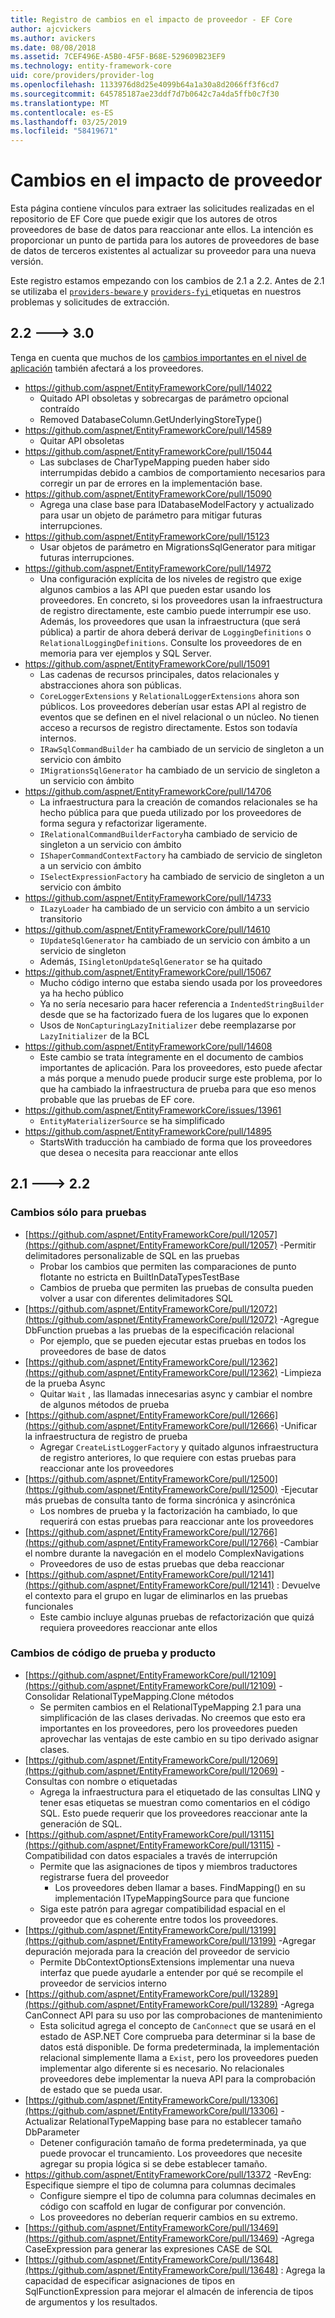 ```yaml
---
title: Registro de cambios en el impacto de proveedor - EF Core
author: ajcvickers
ms.author: avickers
ms.date: 08/08/2018
ms.assetid: 7CEF496E-A5B0-4F5F-B68E-529609B23EF9
ms.technology: entity-framework-core
uid: core/providers/provider-log
ms.openlocfilehash: 1133976d8d25e4099b64a1a30a8d2066ff3f6cd7
ms.sourcegitcommit: 645785187ae23ddf7d7b0642c7a4da5ffb0c7f30
ms.translationtype: MT
ms.contentlocale: es-ES
ms.lasthandoff: 03/25/2019
ms.locfileid: "58419671"
---
```

# <a name="provider-impacting-changes"></a>Cambios en el impacto de proveedor

Esta página contiene vínculos para extraer las solicitudes realizadas en el repositorio de EF Core que puede exigir que los autores de otros proveedores de base de datos para reaccionar ante ellos. La intención es proporcionar un punto de partida para los autores de proveedores de base de datos de terceros existentes al actualizar su proveedor para una nueva versión.

Este registro estamos empezando con los cambios de 2.1 a 2.2. Antes de 2.1 se utilizaba el [ `providers-beware` ](https://github.com/aspnet/EntityFrameworkCore/labels/providers-beware) y [ `providers-fyi` ](https://github.com/aspnet/EntityFrameworkCore/labels/providers-fyi) etiquetas en nuestros problemas y solicitudes de extracción.

## <a name="22-----30"></a>2.2 ---> 3.0

Tenga en cuenta que muchos de los [cambios importantes en el nivel de aplicación](../what-is-new/ef-core-3.0/breaking-changes.md) también afectará a los proveedores.

* https://github.com/aspnet/EntityFrameworkCore/pull/14022
  * Quitado API obsoletas y sobrecargas de parámetro opcional contraído
  * Removed DatabaseColumn.GetUnderlyingStoreType()
* https://github.com/aspnet/EntityFrameworkCore/pull/14589
  * Quitar API obsoletas
* https://github.com/aspnet/EntityFrameworkCore/pull/15044
  * Las subclases de CharTypeMapping pueden haber sido interrumpidas debido a cambios de comportamiento necesarios para corregir un par de errores en la implementación base.
* https://github.com/aspnet/EntityFrameworkCore/pull/15090
  * Agrega una clase base para IDatabaseModelFactory y actualizado para usar un objeto de parámetro para mitigar futuras interrupciones.
* https://github.com/aspnet/EntityFrameworkCore/pull/15123
  * Usar objetos de parámetro en MigrationsSqlGenerator para mitigar futuras interrupciones.
* https://github.com/aspnet/EntityFrameworkCore/pull/14972
  * Una configuración explícita de los niveles de registro que exige algunos cambios a las API que pueden estar usando los proveedores. En concreto, si los proveedores usan la infraestructura de registro directamente, este cambio puede interrumpir ese uso. Además, los proveedores que usan la infraestructura (que será pública) a partir de ahora deberá derivar de `LoggingDefinitions` o `RelationalLoggingDefinitions`. Consulte los proveedores de en memoria para ver ejemplos y SQL Server.
* https://github.com/aspnet/EntityFrameworkCore/pull/15091
  * Las cadenas de recursos principales, datos relacionales y abstracciones ahora son públicas.
  * `CoreLoggerExtensions` y `RelationalLoggerExtensions` ahora son públicos. Los proveedores deberían usar estas API al registro de eventos que se definen en el nivel relacional o un núcleo. No tienen acceso a recursos de registro directamente. Estos son todavía internos.
  * `IRawSqlCommandBuilder` ha cambiado de un servicio de singleton a un servicio con ámbito
  * `IMigrationsSqlGenerator` ha cambiado de un servicio de singleton a un servicio con ámbito
* https://github.com/aspnet/EntityFrameworkCore/pull/14706
  * La infraestructura para la creación de comandos relacionales se ha hecho pública para que pueda utilizado por los proveedores de forma segura y refactorizar ligeramente.
  * `IRelationalCommandBuilderFactory`ha cambiado de servicio de singleton a un servicio con ámbito
  * `IShaperCommandContextFactory` ha cambiado de servicio de singleton a un servicio con ámbito
  * `ISelectExpressionFactory` ha cambiado de servicio de singleton a un servicio con ámbito
* https://github.com/aspnet/EntityFrameworkCore/pull/14733
  * `ILazyLoader` ha cambiado de un servicio con ámbito a un servicio transitorio
* https://github.com/aspnet/EntityFrameworkCore/pull/14610
  * `IUpdateSqlGenerator` ha cambiado de un servicio con ámbito a un servicio de singleton
  * Además, `ISingletonUpdateSqlGenerator` se ha quitado
* https://github.com/aspnet/EntityFrameworkCore/pull/15067
  * Mucho código interno que estaba siendo usada por los proveedores ya ha hecho público
  * Ya no sería necesario para hacer referencia a `IndentedStringBuilder` desde que se ha factorizado fuera de los lugares que lo exponen
  * Usos de `NonCapturingLazyInitializer` debe reemplazarse por `LazyInitializer` de la BCL
* https://github.com/aspnet/EntityFrameworkCore/pull/14608
  * Este cambio se trata íntegramente en el documento de cambios importantes de aplicación. Para los proveedores, esto puede afectar a más porque a menudo puede producir surge este problema, por lo que ha cambiado la infraestructura de prueba para que eso menos probable que las pruebas de EF core.
* https://github.com/aspnet/EntityFrameworkCore/issues/13961
  * `EntityMaterializerSource` se ha simplificado
* https://github.com/aspnet/EntityFrameworkCore/pull/14895
  * StartsWith traducción ha cambiado de forma que los proveedores que desea o necesita para reaccionar ante ellos

## <a name="21-----22"></a>2.1 ---> 2.2

### <a name="test-only-changes"></a>Cambios sólo para pruebas

* [https://github.com/aspnet/EntityFrameworkCore/pull/12057](https://github.com/aspnet/EntityFrameworkCore/pull/12057) -Permitir delimitadores personalizable de SQL en las pruebas
  * Probar los cambios que permiten las comparaciones de punto flotante no estricta en BuiltInDataTypesTestBase
  * Cambios de prueba que permiten las pruebas de consulta pueden volver a usar con diferentes delimitadores SQL
* [https://github.com/aspnet/EntityFrameworkCore/pull/12072](https://github.com/aspnet/EntityFrameworkCore/pull/12072) -Agregue DbFunction pruebas a las pruebas de la especificación relacional
  * Por ejemplo, que se pueden ejecutar estas pruebas en todos los proveedores de base de datos
* [https://github.com/aspnet/EntityFrameworkCore/pull/12362](https://github.com/aspnet/EntityFrameworkCore/pull/12362) -Limpieza de la prueba Async
  * Quitar `Wait` , las llamadas innecesarias async y cambiar el nombre de algunos métodos de prueba
* [https://github.com/aspnet/EntityFrameworkCore/pull/12666](https://github.com/aspnet/EntityFrameworkCore/pull/12666) -Unificar la infraestructura de registro de prueba
  * Agregar `CreateListLoggerFactory` y quitado algunos infraestructura de registro anteriores, lo que requiere con estas pruebas para reaccionar ante los proveedores
* [https://github.com/aspnet/EntityFrameworkCore/pull/12500](https://github.com/aspnet/EntityFrameworkCore/pull/12500) -Ejecutar más pruebas de consulta tanto de forma sincrónica y asincrónica
  * Los nombres de prueba y la factorización ha cambiado, lo que requerirá con estas pruebas para reaccionar ante los proveedores
* [https://github.com/aspnet/EntityFrameworkCore/pull/12766](https://github.com/aspnet/EntityFrameworkCore/pull/12766) -Cambiar el nombre durante la navegación en el modelo ComplexNavigations
  * Proveedores de uso de estas pruebas que deba reaccionar
* [https://github.com/aspnet/EntityFrameworkCore/pull/12141](https://github.com/aspnet/EntityFrameworkCore/pull/12141) : Devuelve el contexto para el grupo en lugar de eliminarlos en las pruebas funcionales
  * Este cambio incluye algunas pruebas de refactorización que quizá requiera proveedores reaccionar ante ellos


### <a name="test-and-product-code-changes"></a>Cambios de código de prueba y producto

* [https://github.com/aspnet/EntityFrameworkCore/pull/12109](https://github.com/aspnet/EntityFrameworkCore/pull/12109) -Consolidar RelationalTypeMapping.Clone métodos
  * Se permiten cambios en el RelationalTypeMapping 2.1 para una simplificación de las clases derivadas. No creemos que esto era importantes en los proveedores, pero los proveedores pueden aprovechar las ventajas de este cambio en su tipo derivado asignar clases.
* [https://github.com/aspnet/EntityFrameworkCore/pull/12069](https://github.com/aspnet/EntityFrameworkCore/pull/12069) -Consultas con nombre o etiquetadas
  * Agrega la infraestructura para el etiquetado de las consultas LINQ y tener esas etiquetas se muestran como comentarios en el código SQL. Esto puede requerir que los proveedores reaccionar ante la generación de SQL.
* [https://github.com/aspnet/EntityFrameworkCore/pull/13115](https://github.com/aspnet/EntityFrameworkCore/pull/13115) -Compatibilidad con datos espaciales a través de interrupción
  * Permite que las asignaciones de tipos y miembros traductores registrarse fuera del proveedor
    * Los proveedores deben llamar a bases. FindMapping() en su implementación ITypeMappingSource para que funcione
  * Siga este patrón para agregar compatibilidad espacial en el proveedor que es coherente entre todos los proveedores.
* [https://github.com/aspnet/EntityFrameworkCore/pull/13199](https://github.com/aspnet/EntityFrameworkCore/pull/13199) -Agregar depuración mejorada para la creación del proveedor de servicio
  * Permite DbContextOptionsExtensions implementar una nueva interfaz que puede ayudarle a entender por qué se recompile el proveedor de servicios interno
* [https://github.com/aspnet/EntityFrameworkCore/pull/13289](https://github.com/aspnet/EntityFrameworkCore/pull/13289) -Agrega CanConnect API para su uso por las comprobaciones de mantenimiento
  * Esta solicitud agrega el concepto de `CanConnect` que se usará en el estado de ASP.NET Core comprueba para determinar si la base de datos está disponible. De forma predeterminada, la implementación relacional simplemente llama a `Exist`, pero los proveedores pueden implementar algo diferente si es necesario. No relacionales proveedores debe implementar la nueva API para la comprobación de estado que se pueda usar.
* [https://github.com/aspnet/EntityFrameworkCore/pull/13306](https://github.com/aspnet/EntityFrameworkCore/pull/13306) -Actualizar RelationalTypeMapping base para no establecer tamaño DbParameter
  * Detener configuración tamaño de forma predeterminada, ya que puede provocar el truncamiento. Los proveedores que necesite agregar su propia lógica si se debe establecer tamaño.
* https://github.com/aspnet/EntityFrameworkCore/pull/13372 -RevEng: Especifique siempre el tipo de columna para columnas decimales
  * Configure siempre el tipo de columna para columnas decimales en código con scaffold en lugar de configurar por convención.
  * Los proveedores no deberían requerir cambios en su extremo.
* [https://github.com/aspnet/EntityFrameworkCore/pull/13469](https://github.com/aspnet/EntityFrameworkCore/pull/13469) -Agrega CaseExpression para generar las expresiones CASE de SQL
* [https://github.com/aspnet/EntityFrameworkCore/pull/13648](https://github.com/aspnet/EntityFrameworkCore/pull/13648) : Agrega la capacidad de especificar asignaciones de tipos en SqlFunctionExpression para mejorar el almacén de inferencia de tipos de argumentos y los resultados.
